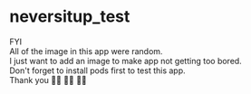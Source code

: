 # neversitup_test

FYI\
All of the image in this app were random.\
I just want to add an image to make app not getting too bored.\
Don't forget to install pods first to test this app.\
Thank you 🙇‍♂️ 🙇‍♂️ 🙇‍♂️
